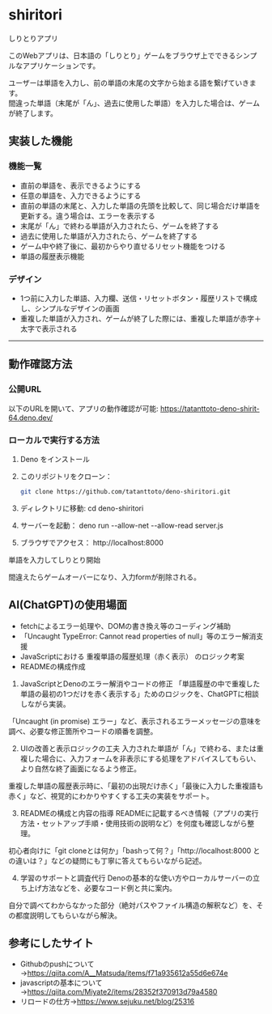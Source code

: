 # shiritori
しりとりアプリ

このWebアプリは、日本語の「しりとり」ゲームをブラウザ上でできるシンプルなアプリケーションです。

ユーザーは単語を入力し、前の単語の末尾の文字から始まる語を繋げていきます。  
間違った単語（末尾が「ん」、過去に使用した単語）を入力した場合は、ゲームが終了します。


## 実装した機能

### 機能一覧
- 直前の単語を、表示できるようにする
- 任意の単語を、入力できるようにする
- 直前の単語の末尾と、入力した単語の先頭を比較して、同じ場合だけ単語を更新する。違う場合は、エラーを表示する
- 末尾が「ん」で終わる単語が入力されたら、ゲームを終了する
- 過去に使用した単語が入力されたら、ゲームを終了する
- ゲーム中や終了後に、最初からやり直せるリセット機能をつける
-  単語の履歴表示機能


### デザイン
- 1つ前に入力した単語、入力欄、送信・リセットボタン・履歴リストで構成し、シンプルなデザインの画面
- 重複した単語が入力され、ゲームが終了した際には、重複した単語が赤字＋太字で表示される
---


##  動作確認方法

### 公開URL

以下のURLを開いて、アプリの動作確認が可能:
https://tatanttoto-deno-shirit-64.deno.dev/

### ローカルで実行する方法

1. Deno をインストール
2. このリポジトリをクローン：
   ```bash
   git clone https://github.com/tatanttoto/deno-shiritori.git

3. ディレクトリに移動:
   cd deno-shiritori

4. サーバーを起動：
    deno run --allow-net --allow-read server.js

5. ブラウザでアクセス：
    http://localhost:8000

単語を入力してしりとり開始

間違えたらゲームオーバーになり、入力formが削除される。

## AI(ChatGPT)の使用場面
- fetchによるエラー処理や、DOMの書き換え等のコーディング補助
- 「Uncaught TypeError: Cannot read properties of null」等のエラー解消支援
- JavaScriptにおける 重複単語の履歴処理（赤く表示） のロジック考案
- READMEの構成作成

 1. JavaScriptとDenoのエラー解消やコードの修正
「単語履歴の中で重複した単語の最初の1つだけを赤く表示する」ためのロジックを、ChatGPTに相談しながら実装。

「Uncaught (in promise) エラー」など、表示されるエラーメッセージの意味を調べ、必要な修正箇所やコードの順番を調整。

2. UIの改善と表示ロジックの工夫
入力された単語が「ん」で終わる、または重複した場合に、入力フォームを非表示にする処理をアドバイスしてもらい、より自然な終了画面になるよう修正。

重複した単語の履歴表示時に、「最初の出現だけ赤く」「最後に入力した重複語も赤く」など、視覚的にわかりやすくする工夫の実装をサポート。

3. READMEの構成と内容の指導
READMEに記載するべき情報（アプリの実行方法・セットアップ手順・使用技術の説明など）を何度も確認しながら整理。

初心者向けに「git cloneとは何か」「bashって何？」「http://localhost:8000 との違いは？」などの疑問にも丁寧に答えてもらいながら記述。

4. 学習のサポートと調査代行
Denoの基本的な使い方やローカルサーバーの立ち上げ方法などを、必要なコード例と共に案内。

自分で調べてわからなかった部分（絶対パスやファイル構造の解釈など）を、その都度説明してもらいながら解決。


## 参考にしたサイト
- Githubのpushについて→https://qiita.com/A__Matsuda/items/f71a935612a55d6e674e
- javascriptの基本について→https://qiita.com/Miyate2/items/28352f370913d79a4580
- リロードの仕方→https://www.sejuku.net/blog/25316

